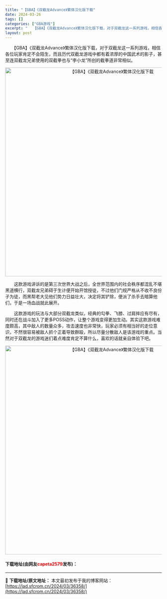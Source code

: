 ```yaml
---
title: "【GBA】《双截龙Advance》繁体汉化版下载"
date: 2024-03-26
tags: []
categories: ["GBA游戏"]
excerpt: "　　【GBA】《双截龙Advance》繁体汉化版下载，对于双截龙这一系列游戏，相信各位玩家肯定不会陌生，而且历代双截龙游戏中都有着浓厚的中国武术的影子，甚至连双截龙兄弟使用的双截拳也与&ldquo;李小龙&rdquo;所创的截拳道非常相似。 　　这款游戏讲诉的是第三次世界大战之后，全世界范围内的社会&hellip;"
layout: post
---
```


 <p>　　【GBA】《双截龙Advance》繁体汉化版下载，对于双截龙这一系列游戏，相信各位玩家肯定不会陌生，而且历代双截龙游戏中都有着浓厚的中国武术的影子，甚至连双截龙兄弟使用的双截拳也与&ldquo;李小龙&rdquo;所创的截拳道非常相似。</p> <p align="center"><img align="" border="0" src="https://lad.sfcrom.cn/wp-content/uploads/2024/03/20240326_66026525027a9.jpg" width="670" alt="【GBA】《双截龙Advance》繁体汉化版下载" /></p> <p>　　这款游戏讲诉的是第三次世界大战之后，全世界范围内的社会秩序都混乱不堪黑道横行，双截龙兄弟碍于生计便开始开馆授徒，不过他们门规严格从不收不良份子为徒，而黑帮老大见他们势力日益壮大，决定将其铲除，便派了杀手去暗算他们，于是一场血战就此展开。</p> <p>　　这款游戏的玩法与大部分双截龙类似，经典的勾拳、飞膝、过肩摔应有尽有，同时还在战斗加入了更多POSS动作，让整个游戏变得更加生动。其实这款游戏难度颇高，其中敌人的数量众多，攻击速度也非常快，玩家必须有相当好的走位意识，不然很容易被敌人抓个正着导致群殴，所以尽量分散敌人是该游戏的重点。当然对于双截龙的游戏迷们着点难度肯定不算什么，喜欢的话就亲自体验下吧。</p> <p align="center"><img align="" border="0" src="https://lad.sfcrom.cn/wp-content/uploads/2024/03/20240326_660265256e947.jpg" width="670" alt="【GBA】《双截龙Advance》繁体汉化版下载" /></p> <p><h4>下载地址(由网友<font color="red">capeta2579</font>发布)：</h4></p> 

---
📖 **下载地址/原文地址：** 本文最初发布于我的博客网站：[https://lad.sfcrom.cn/2024/03/36358/](https://lad.sfcrom.cn/2024/03/36358/)

